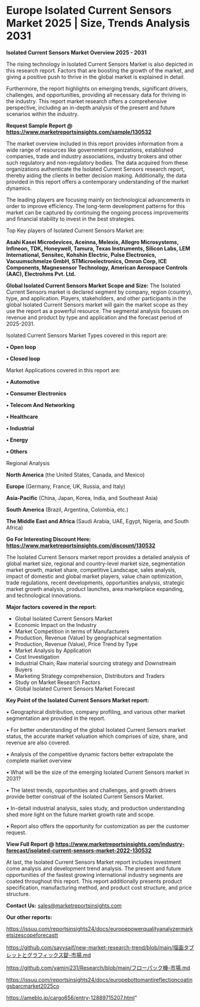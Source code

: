 # Europe Isolated Current Sensors Market 2025 | Size, Trends Analysis 2031

<Strong> Isolated Current Sensors Market Overview 2025 - 2031</strong>

The rising technology in Isolated Current Sensors Market is also depicted in this research report. Factors that are boosting the growth of the market, and giving a positive push to thrive in the global market is explained in detail.

Furthermore, the report highlights on emerging trends, significant drivers, challenges, and opportunities, providing all necessary data for thriving in the industry. This report market research offers a comprehensive perspective, including an in-depth analysis of the present and future scenarios within the industry.

<strong>Request Sample Report @ <a href=https://www.marketreportsinsights.com/sample/130532>https://www.marketreportsinsights.com/sample/130532</a></strong>

The market overview included in this report provides information from a wide range of resources like government organizations, established companies, trade and industry associations, industry brokers and other such regulatory and non-regulatory bodies. The data acquired from these organizations authenticate the Isolated Current Sensors research report, thereby aiding the clients in better decision making. Additionally, the data provided in this report offers a contemporary understanding of the market dynamics.

The leading players are focusing mainly on technological advancements in order to improve efficiency. The long-term development patterns for this market can be captured by continuing the ongoing process improvements and financial stability to invest in the best strategies.

Top Key players of Isolated Current Sensors Market are:

<strong>Asahi Kasei Microdevices, Aceinna, Melexis, Allegro Microsystems, Infineon, TDK, Honeywell, Tamura, Texas Instruments, Silicon Labs, LEM International, Sensitec, Kohshin Electric, Pulse Electronics, Vacuumschmelze GmbH, STMicroelectronics, Omron Corp, ICE Components, Magnesensor Technology, American Aerospace Controls (AAC), Electrohms Pvt. Ltd.</strong>

<strong><b>Global Isolated Current Sensors Market Scope and Size:</b></strong>
The Isolated Current Sensors market is declared segment by company, region (country), type, and application. Players, stakeholders, and other participants in the global Isolated Current Sensors market will gain the market scope as they use the report as a powerful resource. The segmental analysis focuses on revenue and product by type and application and the forecast period of 2025-2031.

Isolated Current Sensors Market Types covered in this report are:

<strong>• Open loop

• Closed loop</strong>

Market Applications covered in this report are:

<strong>• Automotive

• Consumer Electronics

• Telecom And Networking

• Healthcare

• Industrial

• Energy

• Others</strong> 

Regional Analysis

<strong>North America</strong> (the United States, Canada, and Mexico)

<strong>Europe</strong> (Germany, France, UK, Russia, and Italy)

<strong>Asia-Pacific</strong> (China, Japan, Korea, India, and Southeast Asia)

<strong>South America</strong> (Brazil, Argentina, Colombia, etc.)

<strong>The Middle East and Africa</strong> (Saudi Arabia, UAE, Egypt, Nigeria, and South Africa)

<strong>Go For Interesting Discount Here: <a href=https://www.marketreportsinsights.com/discount/130532>https://www.marketreportsinsights.com/discount/130532</a></strong>

The Isolated Current Sensors market report provides a detailed analysis of global market size, regional and country-level market size, segmentation market growth, market share, competitive Landscape, sales analysis, impact of domestic and global market players, value chain optimization, trade regulations, recent developments, opportunities analysis, strategic market growth analysis, product launches, area marketplace expanding, and technological innovations.

<strong><b>Major factors covered in the report:</b></strong>
<ul>
  <li>Global Isolated Current Sensors Market </li>
  <li>Economic Impact on the Industry</li>
  <li>Market Competition in terms of Manufacturers</li>
  <li>Production, Revenue (Value) by geographical segmentation</li>
  <li>Production, Revenue (Value), Price Trend by Type</li>
  <li>Market Analysis by Application</li>
  <li>Cost Investigation</li>
  <li>Industrial Chain, Raw material sourcing strategy and Downstream Buyers</li>
  <li>Marketing Strategy comprehension, Distributors and Traders</li>
  <li>Study on Market Research Factors</li>
  <li>Global Isolated Current Sensors Market Forecast</li>
</ul>

<strong><b>Key Point of the Isolated Current Sensors Market report:</b></strong>

• Geographical distribution, company profiling, and various other market segmentation are provided in the report.

• For better understanding of the global Isolated Current Sensors market status, the accurate market valuation which comprises of size, share, and revenue are also covered.

• Analysis of the competitive dynamic factors better extrapolate the complete market overview

• What will be the size of the emerging Isolated Current Sensors market in 2031?

• The latest trends, opportunities and challenges, and growth drivers provide better construal of the Isolated Current Sensors Market.

• In-detail industrial analysis, sales study, and production understanding shed more light on the future market growth rate and scope.

• Report also offers the opportunity for customization as per the customer request.

<strong><b>View Full Report @ <a href=https://www.marketreportsinsights.com/industry-forecast/isolated-current-sensors-market-2022-130532>https://www.marketreportsinsights.com/industry-forecast/isolated-current-sensors-market-2022-130532</a></b></strong>


At last, the Isolated Current Sensors Market report includes investment come analysis and development trend analysis. The present and future opportunities of the fastest growing international industry segments are coated throughout this report. This report additionally presents product specification, manufacturing method, and product cost structure, and price structure.

<strong>Contact Us:</strong>
sales@marketreportsinsights.com

<strong>Our other reports:</strong>

<a href=https://issuu.com/reportsinsights24/docs/europepowerqualityanalyzermarketsizescopeforecastt>https://issuu.com/reportsinsights24/docs/europepowerqualityanalyzermarketsizescopeforecastt</a>

<a href=https://github.com/sayysaif/new-market-research-trend/blob/main/描画タブレットとグラフィックス錠-市場.md>https://github.com/sayysaif/new-market-research-trend/blob/main/描画タブレットとグラフィックス錠-市場.md</a>

<a href=https://github.com/yamini231/Research/blob/main/フローパック機-市場.md>https://github.com/yamini231/Research/blob/main/フローパック機-市場.md</a>

<a href=https://issuu.com/reportsinsights24/docs/europebottomantireflectioncoatingsbarcmarket2025co>https://issuu.com/reportsinsights24/docs/europebottomantireflectioncoatingsbarcmarket2025co</a>

<a href=https://ameblo.jp/cargo656/entry-12889715207.html>https://ameblo.jp/cargo656/entry-12889715207.html</a>"
